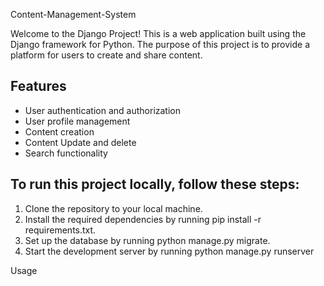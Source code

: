 Content-Management-System

Welcome to the Django Project! This is a web application built using the Django framework for Python. The purpose of this project is to provide a platform for users to create and share content.

<h2>Features</h2>
<ul>
<li>User authentication and authorization</li>
<li>User profile management</li>
<li>Content creation</li>
<li>Content Update and delete</li>
<li>Search functionality</li>
</ul>

<h2>To run this project locally, follow these steps:</h2>
<ol>
<li>Clone the repository to your local machine.</li>
<li>Install the required dependencies by running pip install -r requirements.txt.</li>
<li>Set up the database by running python manage.py migrate.</li>
<li>Start the development server by running python manage.py runserver</li>
</ol>
Usage


